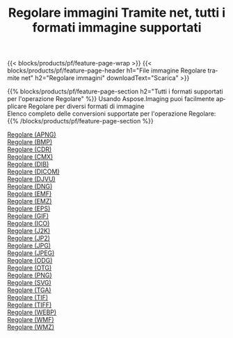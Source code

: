 ﻿---
title: Regolare immagini Tramite net, tutti i formati immagine supportati 
weight: 3920
url: /it/net/adjust 
lang: it
langdirlevel: 2
locales: zh-hans,ja,it,ru,de,es,fr,nl,id,lt,pl,pt,vi,tr,ko,zh-hant,ar,hi,th,sv,cs,uk,he
description: Usando Aspose.Imaging puoi facilmente Regolare immagini tramite net
---

{{< blocks/products/pf/feature-page-wrap >}}
{{< blocks/products/pf/feature-page-header h1="File immagine Regolare tramite net" h2="Regolare immagini" downloadText="Scarica" >}}


{{% blocks/products/pf/feature-page-section  h2="Tutti i formati supportati per l'operazione Regolare" %}}
Usando Aspose.Imaging puoi facilmente applicare Regolare per diversi formati di immagine
<br/>
Elenco completo delle conversioni supportate per l'operazione Regolare:
{{% /blocks/products/pf/feature-page-section %}}
<div class="container-fluid productfamilypage bg-gray">
    <div class="convertypes bg-gray agp-content section">
        <div class="container">
		<div class="row other-converters">
		    <div class='col-md-2 other-converter remove-lp remove-rp'><a href="/imaging/it/net/adjust/apng" >Regolare (APNG)</a></div><div class='col-md-2 other-converter remove-lp remove-rp'><a href="/imaging/it/net/adjust/bmp" >Regolare (BMP)</a></div><div class='col-md-2 other-converter remove-lp remove-rp'><a href="/imaging/it/net/adjust/cdr" >Regolare (CDR)</a></div><div class='col-md-2 other-converter remove-lp remove-rp'><a href="/imaging/it/net/adjust/cmx" >Regolare (CMX)</a></div><div class='col-md-2 other-converter remove-lp remove-rp'><a href="/imaging/it/net/adjust/dib" >Regolare (DIB)</a></div><div class='col-md-2 other-converter remove-lp remove-rp'><a href="/imaging/it/net/adjust/dicom" >Regolare (DICOM)</a></div><div class='col-md-2 other-converter remove-lp remove-rp'><a href="/imaging/it/net/adjust/djvu" >Regolare (DJVU)</a></div><div class='col-md-2 other-converter remove-lp remove-rp'><a href="/imaging/it/net/adjust/dng" >Regolare (DNG)</a></div><div class='col-md-2 other-converter remove-lp remove-rp'><a href="/imaging/it/net/adjust/emf" >Regolare (EMF)</a></div><div class='col-md-2 other-converter remove-lp remove-rp'><a href="/imaging/it/net/adjust/emz" >Regolare (EMZ)</a></div><div class='col-md-2 other-converter remove-lp remove-rp'><a href="/imaging/it/net/adjust/eps" >Regolare (EPS)</a></div><div class='col-md-2 other-converter remove-lp remove-rp'><a href="/imaging/it/net/adjust/gif" >Regolare (GIF)</a></div><div class='col-md-2 other-converter remove-lp remove-rp'><a href="/imaging/it/net/adjust/ico" >Regolare (ICO)</a></div><div class='col-md-2 other-converter remove-lp remove-rp'><a href="/imaging/it/net/adjust/j2k" >Regolare (J2K)</a></div><div class='col-md-2 other-converter remove-lp remove-rp'><a href="/imaging/it/net/adjust/jp2" >Regolare (JP2)</a></div><div class='col-md-2 other-converter remove-lp remove-rp'><a href="/imaging/it/net/adjust/jpg" >Regolare (JPG)</a></div><div class='col-md-2 other-converter remove-lp remove-rp'><a href="/imaging/it/net/adjust/jpeg" >Regolare (JPEG)</a></div><div class='col-md-2 other-converter remove-lp remove-rp'><a href="/imaging/it/net/adjust/odg" >Regolare (ODG)</a></div><div class='col-md-2 other-converter remove-lp remove-rp'><a href="/imaging/it/net/adjust/otg" >Regolare (OTG)</a></div><div class='col-md-2 other-converter remove-lp remove-rp'><a href="/imaging/it/net/adjust/png" >Regolare (PNG)</a></div><div class='col-md-2 other-converter remove-lp remove-rp'><a href="/imaging/it/net/adjust/svg" >Regolare (SVG)</a></div><div class='col-md-2 other-converter remove-lp remove-rp'><a href="/imaging/it/net/adjust/tga" >Regolare (TGA)</a></div><div class='col-md-2 other-converter remove-lp remove-rp'><a href="/imaging/it/net/adjust/tif" >Regolare (TIF)</a></div><div class='col-md-2 other-converter remove-lp remove-rp'><a href="/imaging/it/net/adjust/tiff" >Regolare (TIFF)</a></div><div class='col-md-2 other-converter remove-lp remove-rp'><a href="/imaging/it/net/adjust/webp" >Regolare (WEBP)</a></div><div class='col-md-2 other-converter remove-lp remove-rp'><a href="/imaging/it/net/adjust/wmf" >Regolare (WMF)</a></div><div class='col-md-2 other-converter remove-lp remove-rp'><a href="/imaging/it/net/adjust/wmz" >Regolare (WMZ)</a></div>
                </div>
        </div>
    </div>
</div>
<br/>
